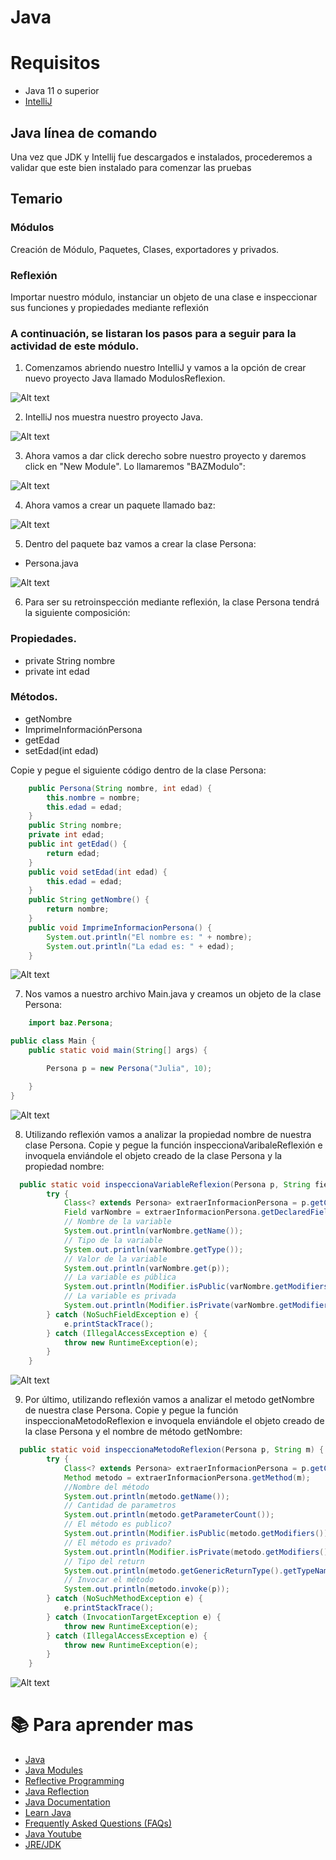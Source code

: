 # Java

# Requisitos

- Java 11 o superior
- [IntelliJ](https://www.jetbrains.com/idea/download)

## Java línea de comando
Una vez que JDK y Intellij fue descargados e instalados, procederemos a validar que este bien instalado para comenzar las pruebas

## Temario

### Módulos

Creación de Módulo, Paquetes, Clases, exportadores y privados.

### Reflexión

Importar nuestro módulo, instanciar un objeto de una clase e inspeccionar sus funciones y propiedades mediante reflexión

### A continuación, se listaran los pasos para a seguir para la actividad de este módulo.

1. Comenzamos abriendo nuestro IntelliJ y vamos a la opción de crear nuevo proyecto Java llamado ModulosReflexion.

![Alt text](./Images/1.CreateProject.png "Creación de Proyecto Java")

2. IntelliJ nos muestra nuestro proyecto Java.

![Alt text](./Images/2.LearningProject.png "Creación de Proyecto Java")


3. Ahora vamos a dar click derecho sobre nuestro proyecto y daremos click en "New Module". Lo llamaremos "BAZModulo":
  
![Alt text](./Images/3.BazModulo.png "Creación del Módulo")

4. Ahora vamos a crear un paquete llamado baz:

![Alt text](./Images/4.BazPaquete.png "Creación del Paquete Baz")

5. Dentro del paquete baz vamos a crear la clase Persona:

- Persona.java

![Alt text](./Images/5.ClasePersona.png "Creación de la clase Persona")

6. Para ser su retroinspección mediante reflexión, la clase Persona tendrá la siguiente composición:

### Propiedades.

- private String nombre
- private int edad

### Métodos.
 - getNombre
 - ImprimeInformaciónPersona
 - getEdad
 - setEdad(int edad)
 
 Copie y pegue el siguiente código dentro de la clase Persona:

```java
    public Persona(String nombre, int edad) {
        this.nombre = nombre;
        this.edad = edad;
    }
    public String nombre;
    private int edad;
    public int getEdad() {
        return edad;
    }
    public void setEdad(int edad) {
        this.edad = edad;
    }
    public String getNombre() {
        return nombre;
    }
    public void ImprimeInformacionPersona() {
        System.out.println("El nombre es: " + nombre);
        System.out.println("La edad es: " + edad);
    }
```
![Alt text](./Images/6.CodigoPersona.png "Código de la clase Persona")

7. Nos vamos a nuestro archivo Main.java y creamos un objeto de la clase Persona:

```java
    import baz.Persona;

public class Main {
    public static void main(String[] args) {

        Persona p = new Persona("Julia", 10);

    }
}
```
![Alt text](./Images/7.CodigoMain.png "Código de Main")


8. Utilizando reflexión vamos a analizar la propiedad nombre de nuestra clase Persona. Copie y pegue la función inspeccionaVaribaleReflexión e invoquela enviándole el objeto creado de la clase Persona y la propiedad nombre:

```java
  public static void inspeccionaVariableReflexion(Persona p, String field) {
        try {
            Class<? extends Persona> extraerInformacionPersona = p.getClass();
            Field varNombre = extraerInformacionPersona.getDeclaredField(field);
            // Nombre de la variable
            System.out.println(varNombre.getName());
            // Tipo de la variable
            System.out.println(varNombre.getType());
            // Valor de la variable
            System.out.println(varNombre.get(p));
            // La variable es pública
            System.out.println(Modifier.isPublic(varNombre.getModifiers()));
            // La variable es privada
            System.out.println(Modifier.isPrivate(varNombre.getModifiers()));
        } catch (NoSuchFieldException e) {
            e.printStackTrace();
        } catch (IllegalAccessException e) {
            throw new RuntimeException(e);
        }
    }
```

![Alt text](./Images/8.InspeccionandoPropiedadNombre.png "Inspeccionando Propiedad Nombre")

9. Por último, utilizando reflexión vamos a analizar el metodo getNombre de nuestra clase Persona. Copie y pegue la función inspeccionaMetodoReflexion e invoquela enviándole el objeto creado de la clase Persona y el nombre de método getNombre:

```java
  public static void inspeccionaMetodoReflexion(Persona p, String m) {
        try {
            Class<? extends Persona> extraerInformacionPersona = p.getClass();
            Method metodo = extraerInformacionPersona.getMethod(m);
            //Nombre del método
            System.out.println(metodo.getName());
            // Cantidad de parametros
            System.out.println(metodo.getParameterCount());
            // El método es publico?
            System.out.println(Modifier.isPublic(metodo.getModifiers()));
            // El método es privado?
            System.out.println(Modifier.isPrivate(metodo.getModifiers()));
            // Tipo del return
            System.out.println(metodo.getGenericReturnType().getTypeName());
            // Invocar el método
            System.out.println(metodo.invoke(p));
        } catch (NoSuchMethodException e) {
            e.printStackTrace();
        } catch (InvocationTargetException e) {
            throw new RuntimeException(e);
        } catch (IllegalAccessException e) {
            throw new RuntimeException(e);
        }
    }
```

![Alt text](./Images/9.inspeccionaMetodoRefleccion.png "Inspeccionando el Metodo con reflexión")



# :books: Para aprender mas
* [Java](https://dev.java)
* [Java Modules](https://www.adictosaltrabajo.com/2017/10/30/modularidad-en-java-9-12/)
* [Reflective Programming](https://en.wikipedia.org/wiki/Reflective_programming)
* [Java Reflection](https://jarroba.com/reflection-en-java/)
* [Java Documentation](https://docs.oracle.com/en/java/)
* [Learn Java](https://dev.java/learn/)
* [Frequently Asked Questions (FAQs)](https://dev.java/learn/faq/)
* [Java Youtube](https://www.youtube.com/java)
* [JRE/JDK](https://www.oracle.com/java/technologies/javase-downloads.html)
